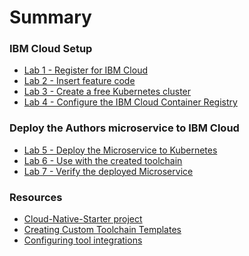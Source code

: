 # Summary

<!-- Rules of SUMMARY.md are here: https://docs.gitbook.com/integrations/github/content-configuration#summary -->
<!-- All headings MUST be THREE hashmarks (###) -->
<!-- Indented bullets (4 spaces) will make the first line be a section -->

### IBM Cloud Setup

* [Lab 1 - Register for IBM Cloud](lab1/README.md)
* [Lab 2 - Insert feature code](lab2/README.md)
* [Lab 3 - Create a free Kubernetes cluster](lab3/README.md) 
* [Lab 4 - Configure the IBM Cloud Container Registry](lab4/README.md)

### Deploy the Authors microservice to IBM Cloud

* [Lab 5 - Deploy the Microservice to Kubernetes](lab5/README.md) 
* [Lab 6 - Use with the created toolchain](lab6/README.md)
* [Lab 7 - Verify the deployed Microservice](lab7/README.md)


### Resources

* [Cloud-Native-Starter project](https://github.com/IBM/cloud-native-starter/tree/master/reactive)
* [Creating Custom Toolchain Templates](https://github.com/open-toolchain/sdk/wiki/Creating-Custom-Toolchain-Templates)
* [Configuring tool integrations](https://cloud.ibm.com/docs/services/ContinuousDelivery?topic=ContinuousDelivery-integrations)



